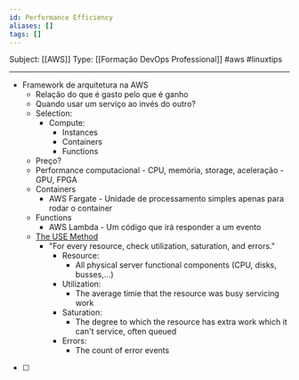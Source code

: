 ```yaml
---
id: Performance Efficiency
aliases: []
tags: []
---
```


Subject: [[AWS]] 
Type: [[Formação DevOps Professional]]  #aws  #linuxtips 

---
-  Framework de arquitetura na AWS
    -  Relação do que é gasto pelo que é ganho
    -  Quando usar um serviço ao invés do outro?
    -  Selection:
        -  Compute:
            -  Instances
            -  Containers
            -  Functions
    -  Preço?
    -  Performance computacional - CPU, memória, storage, aceleração - GPU, FPGA
    -  Containers
        -  AWS Fargate - Unidade de processamento simples apenas para rodar o container
    -  Functions    
        -  AWS Lambda - Um código que irá responder a um evento
    -  [The USE Method](https://www.brendangregg.com/usemethod.html)
        -  "For every resource, check utilization, saturation, and errors."
            -  Resource: 
                -  All physical server functional components (CPU, disks, busses,...) 
            -  Utilization: 
                -  The average timie that the resource was busy servicing work
            -  Saturation: 
                -  The degree to which the resource has extra work which it can't service, often queued
            -  Errors:
                -  The count of error events
- [ ] 
